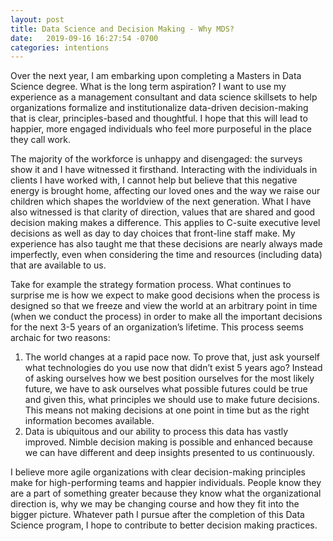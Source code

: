 ```yaml
---
layout: post
title: Data Science and Decision Making - Why MDS?
date:   2019-09-16 16:27:54 -0700
categories: intentions
---
```


Over the next year, I am embarking upon completing a Masters in Data Science degree. What is the long term aspiration? I want to use my experience as a management consultant and data science skillsets to help organizations formalize and institutionalize data-driven decision-making that is clear, principles-based and thoughtful. I hope that this will lead to happier, more engaged individuals who feel more purposeful in the place they call work.

The majority of the workforce is unhappy and disengaged: the surveys show it  and I have witnessed it firsthand. Interacting with the individuals in clients I have worked with, I cannot help but believe that this negative energy is brought home, affecting our loved ones and the way we raise our children which shapes the worldview of the next generation. What I have also witnessed is that clarity of direction, values that are shared and good decision making makes a difference. This applies to C-suite executive level decisions as well as day to day choices that front-line staff make. My experience has also taught me that these decisions are nearly always made imperfectly, even when considering the time and resources (including data) that are available to us. 

Take for example the strategy formation process. What continues to surprise me is how we expect to make good decisions when the process is designed so that we freeze and view the world at an arbitrary point in time (when we conduct the process) in order to make all the important decisions for the next 3-5 years of an organization’s lifetime. This process seems archaic for two reasons: 
1)	The world changes at a rapid pace now. To prove that, just ask yourself what technologies do you use now that didn’t exist 5 years ago? Instead of asking ourselves how we best position ourselves for the most likely future, we have to ask ourselves what possible futures could be true and given this, what principles we should use to make future decisions. This means not making decisions at one point in time but as the right information becomes available.
2)	Data is ubiquitous and our ability to process this data has vastly improved. Nimble decision making is possible and enhanced because we can have different and deep insights presented to us continuously.

I believe more agile organizations with clear decision-making principles make for high-performing teams and happier individuals. People know they are a part of something greater because they know what the organizational direction is, why we may be changing course and how they fit into the bigger picture. Whatever path I pursue after the completion of this Data Science program, I hope to contribute to better decision making practices.

